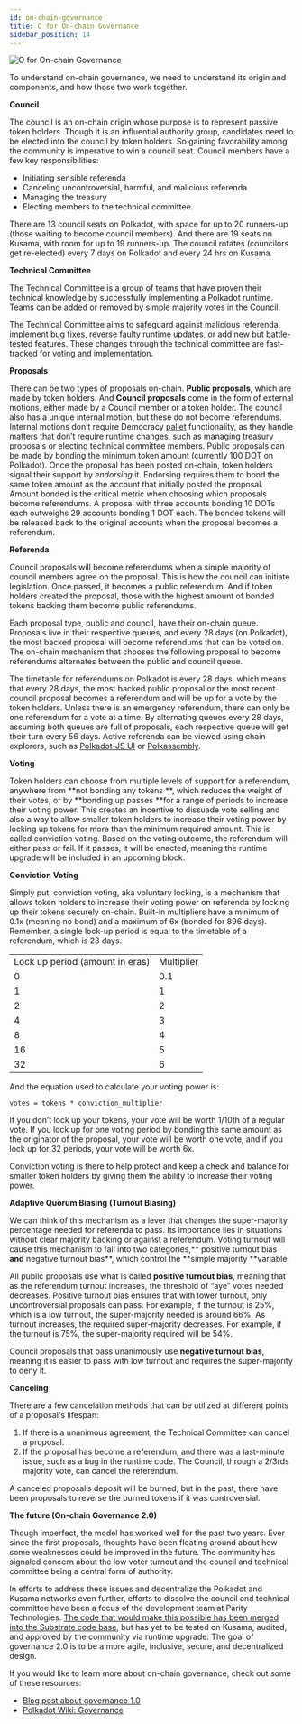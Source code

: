 ```yaml
---
id: on-chain-governance
title: O for On-chain Governance
sidebar_position: 14
---
```


![O for On-chain Governance](assets/O.png)

To understand on-chain governance, we need to understand its origin and components, and how those two work together.

**Council**

The council is an on-chain origin whose purpose is to represent passive token holders. Though it is an influential authority group, candidates need to be elected into the council by token holders. So gaining favorability among the community is imperative to win a council seat. Council members have a few key responsibilities:

- Initiating sensible referenda
- Canceling uncontroversial, harmful, and malicious referenda
- Managing the treasury
- Electing members to the technical committee. 

There are 13 council seats on Polkadot, with space for up to 20 runners-up (those waiting to become council members). And there are 19 seats on Kusama, with room for up to 19 runners-up. The council rotates (councilors get re-elected) every 7 days on Polkadot and every 24 hrs on Kusama.

**Technical Committee**

The Technical Committee is a group of teams that have proven their technical knowledge by successfully implementing a Polkadot runtime. Teams can be added or removed by simple majority votes in the Council. 

The Technical Committee aims to safeguard against malicious referenda, implement bug fixes, reverse faulty runtime updates, or add new but battle-tested features. These changes through the technical committee are fast-tracked for voting and implementation.

**Proposals**

There can be two types of proposals on-chain. **Public proposals**, which are made by token holders. And **Council proposals** come in the form of external motions, either made by a Council member or a token holder. The council also has a unique internal motion, but these do not become referendums. Internal motions don’t require Democracy [pallet](./terms/pallet) functionality, as they handle matters that don’t require runtime changes, such as managing treasury proposals or electing technical committee members. Public proposals can be made by bonding the minimum token amount (currently 100 DOT on Polkadot). Once the proposal has been posted on-chain, token holders signal their support by _endorsing_ it. Endorsing requires them to bond the same token amount as the account that initially posted the proposal. Amount bonded is the critical metric when choosing which proposals become referendums. A proposal with three accounts bonding 10 DOTs each outweighs 29 accounts bonding 1 DOT each. The bonded tokens will be released back to the original accounts when the proposal becomes a referendum.

**Referenda**

Council proposals will become referendums when a simple majority of council members agree on the proposal. This is how the council can initiate legislation. Once passed, it becomes a public referendum. And if token holders created the proposal, those with the highest amount of bonded tokens backing them become public referendums. 

Each proposal type, public and council, have their on-chain queue. Proposals live in their respective queues, and every 28 days (on Polkadot), the most backed proposal will become referendums that can be voted on. The on-chain mechanism that chooses the following proposal to become referendums alternates between the public and council queue.

The timetable for referendums on Polkadot is every 28 days, which means that every 28 days, the most backed public proposal or the most recent council proposal becomes a referendum and will be up for a vote by the token holders. Unless there is an emergency referendum, there can only be one referendum for a vote at a time. By alternating queues every 28 days, assuming both queues are full of proposals, each respective queue will get their turn every 56 days. Active referenda can be viewed using chain explorers, such as [Polkadot-JS UI](http://polkadot.js.org) or [Polkassembly](https://polkadot.polkassembly.io/). 

**Voting**

Token holders can choose from multiple levels of support for a referendum, anywhere from **not bonding any tokens **, which reduces the weight of their votes, or by **bonding up passes **for a range of periods to increase their voting power. This creates an incentive to dissuade vote selling and also a way to allow smaller token holders to increase their voting power by locking up tokens for more than the minimum required amount. This is called conviction voting. Based on the voting outcome, the referendum will either pass or fail. If it passes, it will be enacted, meaning the runtime upgrade will be included in an upcoming block.

**Conviction Voting**

Simply put, conviction voting, aka voluntary locking, is a mechanism that allows token holders to increase their voting power on referenda by locking up their tokens securely on-chain. Built-in multipliers have a minimum of 0.1x (meaning no bond) and a maximum of 6x (bonded for 896 days). Remember, a single lock-up period is equal to the timetable of a referendum, which is 28 days.


<table>
  <tr>
   <td>Lock up period (amount in eras)
   </td>
   <td>Multiplier
   </td>
  </tr>
  <tr>
   <td>0
   </td>
   <td>0.1
   </td>
  </tr>
  <tr>
   <td>1
   </td>
   <td>1
   </td>
  </tr>
  <tr>
   <td>2
   </td>
   <td>2
   </td>
  </tr>
  <tr>
   <td>4
   </td>
   <td>3
   </td>
  </tr>
  <tr>
   <td>8
   </td>
   <td>4
   </td>
  </tr>
  <tr>
   <td>16
   </td>
   <td>5
   </td>
  </tr>
  <tr>
   <td>32
   </td>
   <td>6
   </td>
  </tr>
</table>


And the equation used to calculate your voting power is:

`votes = tokens * conviction_multiplier`

If you don’t lock up your tokens, your vote will be worth 1/10th of a regular vote. If you lock up for one voting period by bonding the same amount as the originator of the proposal, your vote will be worth one vote, and if you lock up for 32 periods, your vote will be worth 6x. 

Conviction voting is there to help protect and keep a check and balance for smaller token holders by giving them the ability to increase their voting power.

**Adaptive Quorum Biasing (Turnout Biasing)**

We can think of this mechanism as a lever that changes the super-majority percentage needed for referenda to pass. Its importance lies in situations without clear majority backing or against a referendum. Voting turnout will cause this mechanism to fall into two categories,** positive turnout bias **and** negative turnout bias**, which control the **simple majority **variable.

All public proposals use what is called **positive turnout bias**, meaning that as the referendum turnout increases, the threshold of “aye” votes needed decreases. Positive turnout bias ensures that with lower turnout, only uncontroversial proposals can pass. For example, if the turnout is 25%, which is a low turnout, the super-majority needed is around 66%. As turnout increases, the required super-majority decreases. For example, if the turnout is 75%, the super-majority required will be 54%.

Council proposals that pass unanimously use **negative turnout bias**, meaning it is easier to pass with low turnout and requires the super-majority to deny it. 

**Canceling**

There are a few cancelation methods that can be utilized at different points of a proposal's lifespan:

1. If there is a unanimous agreement, the Technical Committee can cancel a proposal.
2. If the proposal has become a referendum, and there was a last-minute issue, such as a bug in the runtime code. The Council, through a 2/3rds majority vote, can cancel the referendum.

A canceled proposal’s deposit will be burned, but in the past, there have been proposals to reverse the burned tokens if it was controversial.

**The future (On-chain Governance 2.0)**

Though imperfect, the model has worked well for the past two years. Ever since the first proposals, thoughts have been floating around about how some weaknesses could be improved in the future. The community has signaled concern about the low voter turnout and the council and technical committee being a central form of authority.

In efforts to address these issues and decentralize the Polkadot and Kusama networks even further, efforts to dissolve the council and technical committee have been a focus of the development team at Parity Technologies. [The code that would make this possible has been merged into the Substrate code base](https://github.com/paritytech/substrate/pull/10195), but has yet to be tested on Kusama, audited, and approved by the community via runtime upgrade. The goal of governance 2.0 is to be a more agile, inclusive, secure, and decentralized design.

If you would like to learn more about on-chain governance, check out some of these resources:

* [Blog post about governance 1.0](https://polkadot.network/blog/polkadot-governance/)
* [Polkadot Wiki: Governance](https://wiki.polkadot.network/docs/learn-governance)


